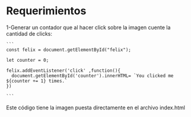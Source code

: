 # Requerimientos
1-Generar un contador que al hacer click sobre la imagen cuente la cantidad de clicks:

    ``` 
    const felix = document.getElementById("felix");
       
    let counter = 0;

    felix.addEventListener('click' ,function(){
      document.getElementById('counter').innerHTML= `You clicked me ${counter += 1} times.`
    })
    
    ```
    
 Este código tiene la imagen puesta directamente en el archivo index.html
